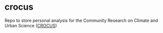 # crocus
Repo to store personal analysis for the Community Research on Climate and Urban Science ([CROCUS](https://crocus-urban.org/))
